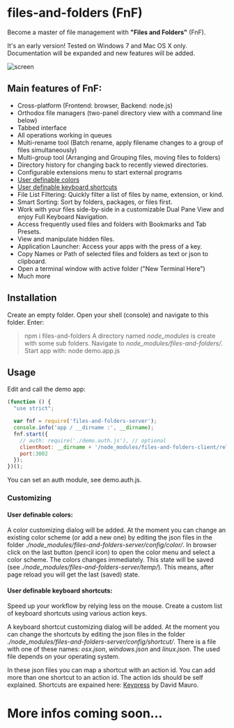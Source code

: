 # files-and-folders (FnF)
Become a master of file management with **"Files and Folders"** (FnF).

It's an early version! Tested on Windows 7 and Mac OS X only. Documentation will be expanded and new features will be added.

![screen](https://cloud.githubusercontent.com/assets/11378781/14437724/ed962c40-0022-11e6-963f-523c2225df9b.png)

## Main features of FnF:

* Cross-platform (Frontend: browser, Backend: node.js)
* Orthodox file managers (two-panel directory view with a command line below)
* Tabbed interface
* All operations working in queues
* Multi-rename tool (Batch rename, apply filename changes to a group of files simultaneously)
* Multi-group tool (Arranging and Grouping files, moving files to folders)
* Directory history for changing back to recently viewed directories.
* Configurable extensions menu to start external programs
* [User definable colors](#colors)
* [User definable keyboard shortcuts](#shortcuts)
* File List Filtering: Quickly filter a list of files by name, extension, or kind.
* Smart Sorting: Sort by folders, packages, or files first.
* Work with your files side-by-side in a customizable Dual Pane View and enjoy Full Keyboard Navigation.
* Access frequently used files and folders with Bookmarks and Tab Presets.
* View and manipulate hidden files.
* Application Launcher: Access your apps with the press of a key.
* Copy Names or Path of selected files and folders as text or json to clipboard.
* Open a terminal window with active folder ("New Terminal Here")
* Much more

## Installation

Create an empty folder. Open your shell (console) and navigate to this folder. Enter:  
> npm i files-and-folders
A directory named *node_modules* is create with some sub folders.
Navigate to *node_modules/files-and-folders/*.
Start app with:  node demo.app.js

## Usage

Edit and call the demo app:
```js
(function () {
  "use strict";

  var fnf = require('files-and-folders-server');
  console.info('app / __dirname :', __dirname);
  fnf.start({
    // auth: require('./demo.auth.js'), // optional
    clientRoot: __dirname + '/node_modules/files-and-folders-client/release',
    port:3002
  });
})();
```
You can set an auth module, see demo.auth.js.

### Customizing
#### User definable colors: <a name="colors"></a>
A color customizing dialog will be added. At the moment you can change an existing color scheme (or add a new one) by editing the json files in the folder *./node_modules/files-and-folders-server/config/color/*.
In browser click on the last button (pencil icon) to open the color menu and select a color scheme. The colors changes immediately. This state will be saved (see *./node_modules/files-and-folders-server/temp/*). This means, after page reload you will get the last (saved) state.

#### User definable keyboard shortcuts: <a name="shortcuts"></a>
Speed up your workflow by relying less on the mouse. Create a custom list of keyboard shortcuts using various action keys.

A keyboard shortcut customizing dialog will be added. At the moment you can change the shortcuts by editing the json files in the folder *./node_modules/files-and-folders-server/config/shortcut/*. There is a file with one of these names: *osx.json*, *windows.json* and *linux.json*. The used file depends on your operating system.

In these json files you can map a shortcut with an action id. You can add more than one shortcut to an action id. The action ids should be self explained. Shortcuts are expained here: [Keypress](https://dmauro.github.io/Keypress/) by David Mauro.





# More infos coming soon...